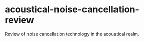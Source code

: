 # acoustical-noise-cancellation-review

Review of noise cancellation technology in the acoustical realm.
